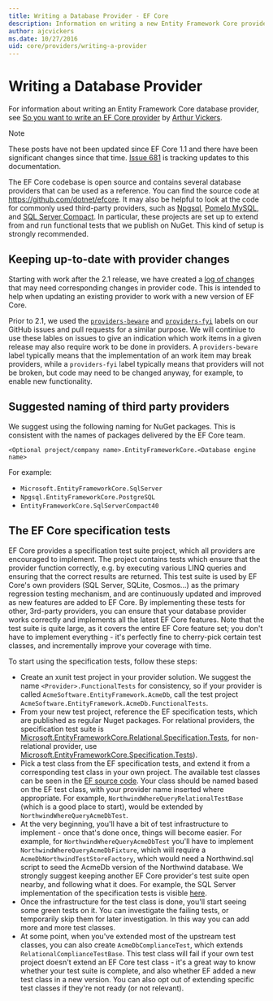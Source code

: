 ```yaml
---
title: Writing a Database Provider - EF Core
description: Information on writing a new Entity Framework Core provider
author: ajcvickers
ms.date: 10/27/2016
uid: core/providers/writing-a-provider
---
```


# Writing a Database Provider

For information about writing an Entity Framework Core database provider, see [So you want to write an EF Core provider](https://blog.oneunicorn.com/2016/11/11/so-you-want-to-write-an-ef-core-provider/) by [Arthur Vickers](https://github.com/ajcvickers).

> [!NOTE]
> These posts have not been updated since EF Core 1.1 and there have been significant changes since that time.
[Issue 681](https://github.com/dotnet/EntityFramework.Docs/issues/681) is tracking updates to this documentation.

The EF Core codebase is open source and contains several database providers that can be used as a reference. You can find the source code at <https://github.com/dotnet/efcore>. It may also be helpful to look at the code for commonly used third-party providers, such as [Npgsql](https://github.com/npgsql/Npgsql.EntityFrameworkCore.PostgreSQL), [Pomelo MySQL](https://github.com/PomeloFoundation/Pomelo.EntityFrameworkCore.MySql), and [SQL Server Compact](https://github.com/ErikEJ/EntityFramework.SqlServerCompact). In particular, these projects are set up to extend from and run functional tests that we publish on NuGet. This kind of setup is strongly recommended.

## Keeping up-to-date with provider changes

Starting with work after the 2.1 release, we have created a [log of changes](xref:core/providers/provider-log) that may need corresponding changes in provider code. This is intended to help when updating an existing provider to work with a new version of EF Core.

Prior to 2.1, we used the [`providers-beware`](https://github.com/dotnet/efcore/labels/providers-beware) and [`providers-fyi`](https://github.com/dotnet/efcore/labels/providers-fyi) labels on our GitHub issues and pull requests for a similar purpose. We will continiue to use these lables on issues to give an indication which work items in a given release may also require work to be done in providers. A `providers-beware` label typically means that the implementation of an work item may break providers, while a `providers-fyi` label typically means that providers will not be broken, but code may need to be changed anyway, for example, to enable new functionality.

## Suggested naming of third party providers

We suggest using the following naming for NuGet packages. This is consistent with the names of packages delivered by the EF Core team.

`<Optional project/company name>.EntityFrameworkCore.<Database engine name>`

For example:

* `Microsoft.EntityFrameworkCore.SqlServer`
* `Npgsql.EntityFrameworkCore.PostgreSQL`
* `EntityFrameworkCore.SqlServerCompact40`

## The EF Core specification tests

EF Core provides a specification test suite project, which all providers are encouraged to implement. The project contains tests which ensure that the provider function correctly, e.g. by executing various LINQ queries and ensuring that the correct results are returned. This test suite is used by EF Core's own providers (SQL Server, SQLite, Cosmos...) as the primary regression testing mechanism, and are continuously updated and improved as new features are added to EF Core. By implementing these tests for other, 3rd-party providers, you can ensure that your database provider works correctly and implements all the latest EF Core features. Note that the test suite is quite large, as it covers the entire EF Core feature set; you don't have to implement everything - it's perfectly fine to cherry-pick certain test classes, and incrementally improve your coverage with time.

To start using the specification tests, follow these steps:

* Create an xunit test project in your provider solution. We suggest the name `<Provider>.FunctionalTests` for consistency, so if your provider is called `AcmeSoftware.EntityFramework.AcmeDb`, call the test project `AcmeSoftware.EntityFramework.AcmeDb.FunctionalTests`.
* From your new test project, reference the EF specification tests, which are published as regular Nuget packages. For relational providers, the specification test suite is [Microsoft.EntityFrameworkCore.Relational.Specification.Tests](https://www.nuget.org/packages/Microsoft.EntityFrameworkCore.Relational.Specification.Tests), for non-relational provider, use [Microsoft.EntityFrameworkCore.Specification.Tests](https://www.nuget.org/packages/Microsoft.EntityFrameworkCore.Specification.Tests)).
* Pick a test class from the EF specification tests, and extend it from a corresponding test class in your own project. The available test classes can be seen in the [EF source code](https://github.com/dotnet/efcore/tree/main/test/EFCore.Relational.Specification.Tests). Your class should be named based on the EF test class, with your provider name inserted where appropriate. For example, `NorthwindWhereQueryRelationalTestBase` (which is a good place to start), would be extended by `NorthwindWhereQueryAcmeDbTest`.
* At the very beginning, you'll have a bit of test infrastructure to implement - once that's done once, things will become easier. For example, for `NorthwindWhereQueryAcmeDbTest` you'll have to implement `NorthwindWhereQueryAcmeDbFixture`, which will require a `AcmeDbNorthwindTestStoreFactory`, which would need a Northwind.sql script to seed the AcmeDb version of the Northwind database. We strongly suggest keeping another EF Core provider's test suite open nearby, and following what it does. For example, the SQL Server implementation of the specification tests is visible [here](https://github.com/dotnet/efcore/tree/main/test/EFCore.SqlServer.FunctionalTests).
* Once the infrastructure for the test class is done, you'll start seeing some green tests on it. You can investigate the failing tests, or temporarily skip them for later investigation. In this way you can add more and more test classes.
* At some point, when you've extended most of the upstream test classes, you can also create `AcmeDbComplianceTest`, which extends `RelationalComplianceTestBase`. This test class will fail if your own test project doesn't extend an EF Core test class - it's a great way to know whether your test suite is complete, and also whether EF added a new test class in a new version. You can also opt out of extending specific test classes if they're not ready (or not relevant).
